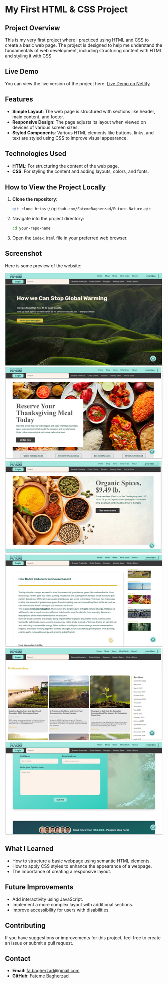 # My First HTML & CSS Project

## Project Overview

This is my very first project where I practiced using HTML and CSS to create a basic web page. The project is designed to help me understand the fundamentals of web development, including structuring content with HTML and styling it with CSS.

## Live Demo

You can view the live version of the project here: [Live Demo on Netlify](https://fateme-future-nature.netlify.app)

## Features

- **Simple Layout**: The web page is structured with sections like header, main content, and footer.
- **Responsive Design**: The page adjusts its layout when viewed on devices of various screen sizes.
- **Styled Components**: Various HTML elements like buttons, links, and text are styled using CSS to improve visual appearance.

## Technologies Used

- **HTML**: For structuring the content of the web page.
- **CSS**: For styling the content and adding layouts, colors, and fonts.

## How to View the Project Locally

1. **Clone the repository**:
   ```bash
   git clone https://github.com/FatemeBagherzad/Future-Nature.git
   ```
2. Navigate into the project directory:
   ```bash
   cd your-repo-name
   ```
3. Open the `index.html` file in your preferred web browser.

## Screenshot

Here is some preview of the website:

![future nature Screenshot1](screenshots/1.jpg)
![future nature Screenshot2](screenshots/2.jpg)
![future nature Screenshot3](screenshots/3.jpg)
![future nature Screenshot4](screenshots/4.jpg)
![future nature Screenshot5](screenshots/5.jpg)
![future nature Screenshot6](screenshots/6.jpg)

## What I Learned

- How to structure a basic webpage using semantic HTML elements.
- How to apply CSS styles to enhance the appearance of a webpage.
- The importance of creating a responsive layout.

## Future Improvements

- Add interactivity using JavaScript.
- Implement a more complex layout with additional sections.
- Improve accessibility for users with disabilities.

## Contributing

If you have suggestions or improvements for this project, feel free to create an issue or submit a pull request.

## Contact

- **Email**: fa.bagherzad@gmail.com
- **GitHub**: [Fateme Bagherzad](https://github.com/FatemeBagherzad)
